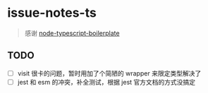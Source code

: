 # issue-notes-ts

> 感谢 [node-typescript-boilerplate](https://github.com/jsynowiec/node-typescript-boilerplate)

## TODO

- [ ] visit 很卡的问题，暂时用加了个简陋的 wrapper 来限定类型解决了
- [ ] jest 和 esm 的冲突，补全测试，根据 jest 官方文档的方式没搞定